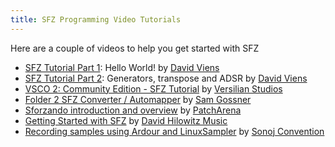 ```yaml
---
title: SFZ Programming Video Tutorials
---
```

Here are a couple of videos to help you get started with SFZ

- [SFZ Tutorial Part 1]\: Hello World! by [David Viens]
- [SFZ Tutorial Part 2]\: Generators, transpose and ADSR by [David Viens]
- [VSCO 2: Community Edition - SFZ Tutorial] by [Versilian Studios]
- [Folder 2 SFZ Converter / Automapper] by [Sam Gossner]
- [Sforzando introduction and overview] by [PatchArena]
- [Getting Started with SFZ] by [David Hilowitz Music]
- [Recording samples using Ardour and LinuxSampler] by [Sonoj Convention]

[SFZ Tutorial Part 1]: https://youtu.be/bTFs524KrGc
[SFZ Tutorial Part 2]: https://youtu.be/iWIRegt32o0
[VSCO 2: Community Edition - SFZ Tutorial]: https://youtu.be/-H5G72wm0s0
[Folder 2 SFZ Converter / Automapper]: https://www.youtube.com/playlist?list=PLLdL4zn_x-4idW37c4wJ1S9n6VobRhGB4
[Sforzando introduction and overview]: https://youtu.be/O62kISpCN9Y
[Getting Started with SFZ]: https://youtu.be/gmTmy6Byx6g
[Recording samples using Ardour and LinuxSampler]: https://media.ccc.de/v/sonoj2019-1904-recording-samples#t=1469

[David Hilowitz Music]: https://www.youtube.com/channel/UCCoAJ5JYKYTMubpTIsWi70w
[David Viens]:          https://www.youtube.com/channel/UCpTtSrRlp5wdTR3ngzs731w
[PatchArena]:           https://www.youtube.com/channel/UCyOG7WKLHTZ8otfJ60ZY62Q
[Sonoj Convention]:     https://www.sonoj.org/archive/
[Versilian Studios]:    https://www.youtube.com/channel/UCknu0fv59liI8a2_E3Jp9fA
[Sam Gossner]:          https://www.youtube.com/channel/UCQpVDD813WYT2eOFvTqjgZw
